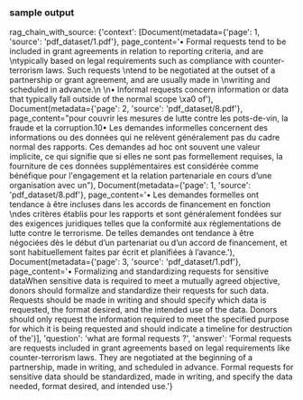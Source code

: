 ### sample output


rag_chain_with_source:  {'context': [Document(metadata={'page': 1, 'source': 'pdf_dataset/1.pdf'}, page_content='• Formal requests tend to be included in grant agreements in relation to reporting criteria, and are \ntypically based on legal requirements such as compliance with counter-terrorism laws. Such requests \ntend to be negotiated at the outset of a partnership or grant agreement, and are usually made in \nwriting and scheduled in advance.\n \n• Informal requests concern information or data that typically fall outside of the normal scope \xa0 of'), Document(metadata={'page': 2, 'source': 'pdf_dataset/8.pdf'}, page_content="pour couvrir les mesures de lutte contre les pots-de-vin, la fraude et la corruption.10• Les demandes informelles concernent des informations ou des données qui ne relèvent généralement pas du cadre normal des rapports. Ces demandes ad hoc ont souvent une valeur implicite, ce qui signifie que si elles ne sont pas formellement requises, la fourniture de ces données supplémentaires est considérée comme bénéfique pour l'engagement et la relation partenariale en cours d’une organisation avec un"), Document(metadata={'page': 1, 'source': 'pdf_dataset/8.pdf'}, page_content='• Les demandes formelles ont tendance à être incluses dans les accords de financement en fonction \ndes critères établis pour les rapports et sont généralement fondées sur des exigences juridiques telles que la conformité aux règlementations de lutte contre le terrorisme. De telles demandes ont tendance à être négociées dès le début d’un partenariat ou d’un accord de financement, et sont habituellement faites par écrit et planifiées à l’avance.'), Document(metadata={'page': 3, 'source': 'pdf_dataset/1.pdf'}, page_content='• Formalizing and standardizing requests for sensitive dataWhen sensitive data is required to meet a mutually agreed objective, donors should formalize and standardize their requests for such data. Requests should be made in writing and should specify which data is requested, the format desired, and the intended use of the data. Donors should only request the information required to meet the specified purpose for which it is being requested and should indicate a timeline for destruction of the')], 'question': 'what are formal requests ?', 'answer': 'Formal requests are requests included in grant agreements based on legal requirements like counter-terrorism laws. They are negotiated at the beginning of a partnership, made in writing, and scheduled in advance. Formal requests for sensitive data should be standardized, made in writing, and specify the data needed, format desired, and intended use.'}
